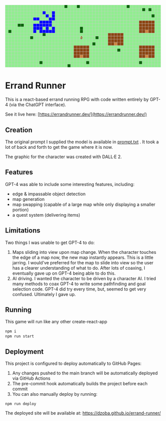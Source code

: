 ![Errand Runner screen shot](screenshot.png?raw=true "Errand Runner")


# Errand Runner

This is a react-based errand running RPG with code written entirely by GPT-4 (via the ChatGPT interface). 

See it live here: [https://errandrunner.dev/](https://errandrunner.dev/)
## Creation

The original prompt I supplied the model is available in [prompt.txt](prompt.txt)
. It took a lot of back and forth to get the game where it is now.

The graphic for the character was created with DALL·E 2.

## Features

GPT-4 was able to include some interesting features, including: 
- edge & impassable object detection
- map generation
- map swapping (capable of a large map while only displaying a smaller portion)
- a quest system (delivering items)

## Limitations

Two things I was unable to get GPT-4 to do:

1) Maps sliding into view upon map change.  When the character touches the edge of a map now, the new map instantly appears.  This is a little jarring.  I would've preferred for the map to slide into view so the user has a clearer understanding of what to do.  After lots of coaxing, I eventually gave up on GPT-4 being able to do this.
2) AI driving. I wanted the character to be driven by a character AI.  I tried many methods to coax GPT-4 to write some pathfinding and goal selection code.  GPT-4 did try every time, but, seemed to get very confused.  Ultimately I gave up.


## Running
This game will run like any other create-react-app

```
npm i
npm run start
```

## Deployment
This project is configured to deploy automatically to GitHub Pages:

1. Any changes pushed to the main branch will be automatically deployed via GitHub Actions
2. The pre-commit hook automatically builds the project before each commit
3. You can also manually deploy by running:
```
npm run deploy
```

The deployed site will be available at: https://dzoba.github.io/errand-runner/